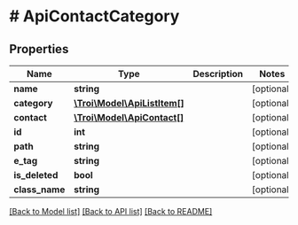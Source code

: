 # # ApiContactCategory

## Properties

Name | Type | Description | Notes
------------ | ------------- | ------------- | -------------
**name** | **string** |  | [optional]
**category** | [**\Troi\Model\ApiListItem[]**](ApiListItem.md) |  | [optional]
**contact** | [**\Troi\Model\ApiContact[]**](ApiContact.md) |  | [optional]
**id** | **int** |  | [optional]
**path** | **string** |  | [optional]
**e_tag** | **string** |  | [optional]
**is_deleted** | **bool** |  | [optional]
**class_name** | **string** |  | [optional]

[[Back to Model list]](../../README.md#models) [[Back to API list]](../../README.md#endpoints) [[Back to README]](../../README.md)
